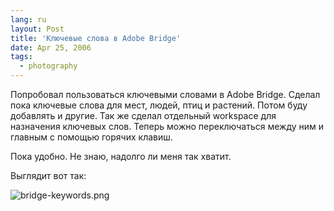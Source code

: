 ```yaml
---
lang: ru
layout: Post
title: 'Ключевые слова в Adobe Bridge'
date: Apr 25, 2006
tags:
  - photography
---
```


Попробовал пользоваться ключевыми словами в Adobe Bridge. Сделал пока ключевые слова для мест, людей, птиц и растений. Потом буду добавлять и другие. Так же сделал отдельный workspace для назначения ключевых слов. Теперь можно переключаться между ним и главным с помощью горячих клавиш.

Пока удобно. Не знаю, надолго ли меня так хватит.

Выглядит вот так:

![bridge-keywords.png](upload://bridge-keywords.png)

